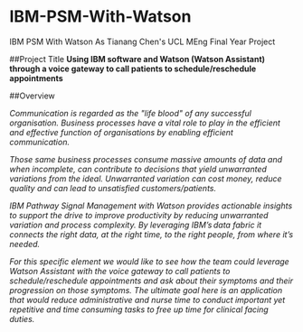 # IBM-PSM-With-Watson
IBM PSM With Watson As Tianang Chen's UCL MEng Final Year Project

##Project Title 
**Using IBM software and Watson (Watson Assistant) through a voice gateway to call patients to schedule/reschedule appointments**

##Overview

*Communication is regarded as the "life blood" of any successful organisation. Business processes have a vital role to play in the efficient and effective function of organisations by enabling efficient communication.*

*Those same business processes consume massive amounts of data and when incomplete, can contribute to decisions that yield unwarranted variations from the ideal. Unwarranted variation can cost money, reduce quality and can lead to unsatisfied customers/patients.*

*IBM Pathway Signal Management with Watson provides actionable insights to support the drive to improve productivity by reducing unwarranted variation and process complexity. By leveraging IBM’s data fabric it connects the right data, at the right time, to the right people, from where it’s needed.*

*For this specific element we would like to see how the team could leverage Watson Assistant with the voice gateway to call patients to schedule/reschedule appointments and ask about their symptoms and their progression on those symptoms. The ultimate goal here is an application that would reduce administrative and nurse time to conduct important yet repetitive and time consuming tasks to free up time for clinical facing duties.*
